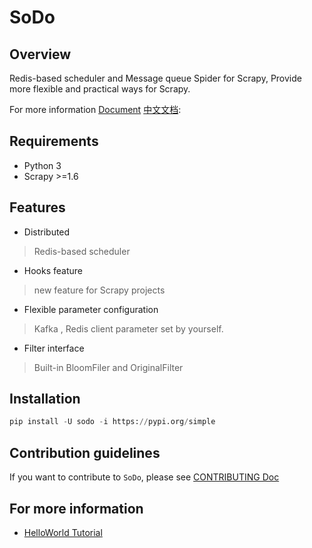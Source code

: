 # SoDo 

## Overview

Redis-based  scheduler and Message queue Spider for Scrapy,  Provide more flexible and practical ways for Scrapy.

For more information [Document](https://ycvbcvfu.github.io/SoDo) [中文文档](https://ycvbcvfu.github.io/SoDo/#/zh-cn/):

## Requirements

- Python 3
- Scrapy >=1.6


## Features

- Distributed 

> Redis-based  scheduler

- Hooks feature

> new  feature for Scrapy projects

- Flexible parameter configuration

> Kafka , Redis client parameter set by yourself.

- Filter interface 

> Built-in BloomFiler and OriginalFilter  




## Installation

```python
pip install -U sodo -i https://pypi.org/simple
``` 


## Contribution guidelines

If you want to contribute to `SoDo`, please see [CONTRIBUTING Doc](https://github.com/ycvbcvfu/SoDo/blob/master/CONTRIBUTING.md)


## For more information

- [HelloWorld Tutorial](https://github.com/ycvbcvfu/SoDo/blob/master/examples/helloworld)









